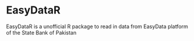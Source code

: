 # EasyDataR
EasyDataR is a unofficial R package to read in data from EasyData platform of the State Bank of Pakistan
